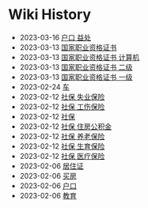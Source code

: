 # Wiki History

- 2023-03-16        [户口 益处](/0019_户口_益处)
- 2023-03-13        [国家职业资格证书](/0015_国家职业资格证书)
- 2023-03-13        [国家职业资格证书 计算机](/0018_国家职业资格证书_计算机)
- 2023-03-13        [国家职业资格证书 二级](/0017_国家职业资格证书_二级)
- 2023-03-13        [国家职业资格证书 一级](/0016_国家职业资格证书_一级)
- 2023-02-24        [车](/0014_车)
- 2023-02-12        [社保 失业保险](/0011_社保_失业保险)
- 2023-02-12        [社保 工伤保险](/0012_社保_工伤保险)
- 2023-02-12        [社保](/0007_社保)
- 2023-02-12        [社保 住房公积金](/0013_社保_住房公积金)
- 2023-02-12        [社保 养老保险](/0008_社保_养老保险)
- 2023-02-12        [社保 生育保险](/0010_社保_生育保险)
- 2023-02-12        [社保 医疗保险](/0009_社保_医疗保险)
- 2023-02-06        [居住证](/0003_居住证)
- 2023-02-06        [买房](/0005_买房)
- 2023-02-06        [户口](/0004_户口)
- 2023-02-06        [教育](/0006_教育)
